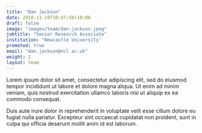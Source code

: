 ```yaml
---
title: "Dan Jackson"
date: 2018-11-19T10:47:58+10:00
draft: false
image: "images/team/dan-jackson.jpeg"
jobtitle: "Senior Research Associate"
institution: "Newcastle University"
promoted: true
email: "dan.jackson@ncl.ac.uk"
weight: 2
layout: team
---
```


Lorem ipsum dolor sit amet, consectetur adipiscing elit, sed do eiusmod tempor incididunt ut labore et dolore magna aliqua. Ut enim ad minim veniam, quis nostrud exercitation ullamco laboris nisi ut aliquip ex ea commodo consequat.

Duis aute irure dolor in reprehenderit in voluptate velit esse cillum dolore eu fugiat nulla pariatur. Excepteur sint occaecat cupidatat non proident, sunt in culpa qui officia deserunt mollit anim id est laborum.
